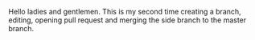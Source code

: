 Hello ladies and gentlemen. This is my second time creating a branch, editing, opening pull request and merging the side branch to the master branch.
